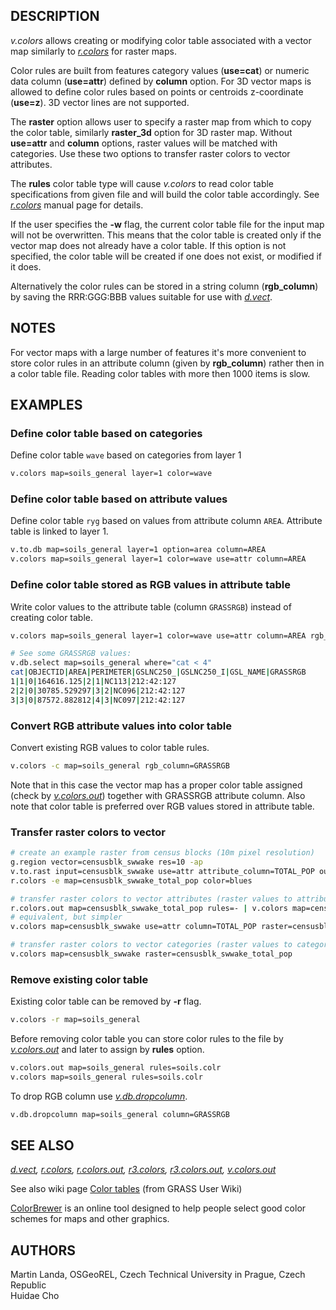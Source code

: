 ## DESCRIPTION

*v.colors* allows creating or modifying color table associated with a
vector map similarly to *[r.colors](r.colors.md)* for raster maps.

Color rules are built from features category values (**use=cat**) or
numeric data column (**use=attr**) defined by **column** option. For 3D
vector maps is allowed to define color rules based on points or
centroids z-coordinate (**use=z**). 3D vector lines are not supported.

The **raster** option allows user to specify a raster map from which to
copy the color table, similarly **raster_3d** option for 3D raster map.
Without **use=attr** and **column** options, raster values will be
matched with categories. Use these two options to transfer raster colors
to vector attributes.

The **rules** color table type will cause *v.colors* to read color table
specifications from given file and will build the color table
accordingly. See *[r.colors](r.colors.md)* manual page for details.

If the user specifies the **-w** flag, the current color table file for
the input map will not be overwritten. This means that the color table
is created only if the vector map does not already have a color table.
If this option is not specified, the color table will be created if one
does not exist, or modified if it does.

Alternatively the color rules can be stored in a string column
(**rgb_column**) by saving the RRR:GGG:BBB values suitable for use with
*[d.vect](d.vect.md)*.

## NOTES

For vector maps with a large number of features it's more convenient to
store color rules in an attribute column (given by **rgb_column**)
rather then in a color table file. Reading color tables with more then
1000 items is slow.

## EXAMPLES

### Define color table based on categories

Define color table `wave` based on categories from layer 1

```sh
v.colors map=soils_general layer=1 color=wave
```

### Define color table based on attribute values

Define color table `ryg` based on values from attribute column `AREA`.
Attribute table is linked to layer 1.

```sh
v.to.db map=soils_general layer=1 option=area column=AREA
v.colors map=soils_general layer=1 color=wave use=attr column=AREA
```

### Define color table stored as RGB values in attribute table

Write color values to the attribute table (column `GRASSRGB`) instead of
creating color table.

```sh
v.colors map=soils_general layer=1 color=wave use=attr column=AREA rgb_column=GRASSRGB

# See some GRASSRGB values:
v.db.select map=soils_general where="cat < 4"
cat|OBJECTID|AREA|PERIMETER|GSLNC250_|GSLNC250_I|GSL_NAME|GRASSRGB
1|1|0|164616.125|2|1|NC113|212:42:127
2|2|0|30785.529297|3|2|NC096|212:42:127
3|3|0|87572.882812|4|3|NC097|212:42:127
```

### Convert RGB attribute values into color table

Convert existing RGB values to color table rules.

```sh
v.colors -c map=soils_general rgb_column=GRASSRGB
```

Note that in this case the vector map has a proper color table assigned
(check by *[v.colors.out](v.colors.out.md)*) together with GRASSRGB
attribute column. Also note that color table is preferred over RGB
values stored in attribute table.

### Transfer raster colors to vector

```sh
# create an example raster from census blocks (10m pixel resolution)
g.region vector=censusblk_swwake res=10 -ap
v.to.rast input=censusblk_swwake use=attr attribute_column=TOTAL_POP output=censusblk_swwake_total_pop
r.colors -e map=censusblk_swwake_total_pop color=blues

# transfer raster colors to vector attributes (raster values to attributes)
r.colors.out map=censusblk_swwake_total_pop rules=- | v.colors map=censusblk_swwake use=attr column=TOTAL_POP rules=-
# equivalent, but simpler
v.colors map=censusblk_swwake use=attr column=TOTAL_POP raster=censusblk_swwake_total_pop

# transfer raster colors to vector categories (raster values to categories)
v.colors map=censusblk_swwake raster=censusblk_swwake_total_pop
```

### Remove existing color table

Existing color table can be removed by **-r** flag.

```sh
v.colors -r map=soils_general
```

Before removing color table you can store color rules to the file by
*[v.colors.out](v.colors.out.md)* and later to assign by **rules**
option.

```sh
v.colors.out map=soils_general rules=soils.colr
v.colors map=soils_general rules=soils.colr
```

To drop RGB column use *[v.db.dropcolumn](v.db.dropcolumn.md)*.

```sh
v.db.dropcolumn map=soils_general column=GRASSRGB
```

## SEE ALSO

*[d.vect](d.vect.md), [r.colors](r.colors.md),
[r.colors.out](r.colors.out.md), [r3.colors](r3.colors.md),
[r3.colors.out](r3.colors.out.md), [v.colors.out](v.colors.out.md)*

See also wiki page [Color
tables](https://grasswiki.osgeo.org/wiki/Color_tables) (from GRASS User
Wiki)

[ColorBrewer](https://colorbrewer2.org) is an online tool designed to
help people select good color schemes for maps and other graphics.

## AUTHORS

Martin Landa, OSGeoREL, Czech Technical University in Prague, Czech
Republic  
Huidae Cho
